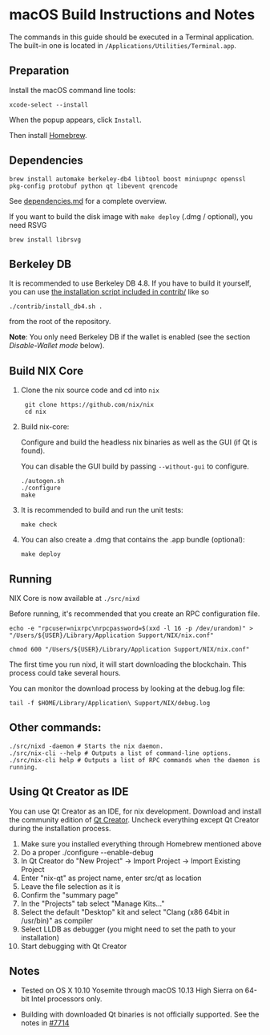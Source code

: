 macOS Build Instructions and Notes
====================================
The commands in this guide should be executed in a Terminal application.
The built-in one is located in `/Applications/Utilities/Terminal.app`.

Preparation
-----------
Install the macOS command line tools:

`xcode-select --install`

When the popup appears, click `Install`.

Then install [Homebrew](https://brew.sh).

Dependencies
----------------------

    brew install automake berkeley-db4 libtool boost miniupnpc openssl pkg-config protobuf python qt libevent qrencode

See [dependencies.md](dependencies.md) for a complete overview.

If you want to build the disk image with `make deploy` (.dmg / optional), you need RSVG

    brew install librsvg

Berkeley DB
-----------
It is recommended to use Berkeley DB 4.8. If you have to build it yourself,
you can use [the installation script included in contrib/](/contrib/install_db4.sh)
like so

```shell
./contrib/install_db4.sh .
```

from the root of the repository.

**Note**: You only need Berkeley DB if the wallet is enabled (see the section *Disable-Wallet mode* below).

Build NIX Core
------------------------

1. Clone the nix source code and cd into `nix`

        git clone https://github.com/nix/nix
        cd nix

2.  Build nix-core:

    Configure and build the headless nix binaries as well as the GUI (if Qt is found).

    You can disable the GUI build by passing `--without-gui` to configure.

        ./autogen.sh
        ./configure
        make

3.  It is recommended to build and run the unit tests:

        make check

4.  You can also create a .dmg that contains the .app bundle (optional):

        make deploy

Running
-------

NIX Core is now available at `./src/nixd`

Before running, it's recommended that you create an RPC configuration file.

    echo -e "rpcuser=nixrpc\nrpcpassword=$(xxd -l 16 -p /dev/urandom)" > "/Users/${USER}/Library/Application Support/NIX/nix.conf"

    chmod 600 "/Users/${USER}/Library/Application Support/NIX/nix.conf"

The first time you run nixd, it will start downloading the blockchain. This process could take several hours.

You can monitor the download process by looking at the debug.log file:

    tail -f $HOME/Library/Application\ Support/NIX/debug.log

Other commands:
-------

    ./src/nixd -daemon # Starts the nix daemon.
    ./src/nix-cli --help # Outputs a list of command-line options.
    ./src/nix-cli help # Outputs a list of RPC commands when the daemon is running.

Using Qt Creator as IDE
------------------------
You can use Qt Creator as an IDE, for nix development.
Download and install the community edition of [Qt Creator](https://www.qt.io/download/).
Uncheck everything except Qt Creator during the installation process.

1. Make sure you installed everything through Homebrew mentioned above
2. Do a proper ./configure --enable-debug
3. In Qt Creator do "New Project" -> Import Project -> Import Existing Project
4. Enter "nix-qt" as project name, enter src/qt as location
5. Leave the file selection as it is
6. Confirm the "summary page"
7. In the "Projects" tab select "Manage Kits..."
8. Select the default "Desktop" kit and select "Clang (x86 64bit in /usr/bin)" as compiler
9. Select LLDB as debugger (you might need to set the path to your installation)
10. Start debugging with Qt Creator

Notes
-----

* Tested on OS X 10.10 Yosemite through macOS 10.13 High Sierra on 64-bit Intel processors only.

* Building with downloaded Qt binaries is not officially supported. See the notes in [#7714](https://github.com/nix/nix/issues/7714)
